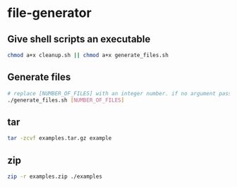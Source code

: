 # file-generator

## Give shell scripts an executable

```bash
chmod a+x cleanup.sh || chmod a+x generate_files.sh 
```

## Generate files

```bash
# replace [NUMBER_OF_FILES] with an integer number. if no argument passed the default value is 10
./generate_files.sh [NUMBER_OF_FILES]
```

## tar

```bash
tar -zcvf examples.tar.gz example
```

## zip

```bash
zip -r examples.zip ./examples
```